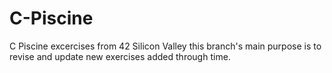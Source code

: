 # C-Piscine
C Piscine excercises from 42 Silicon Valley
this branch's main purpose is to revise and update new exercises added through time.
